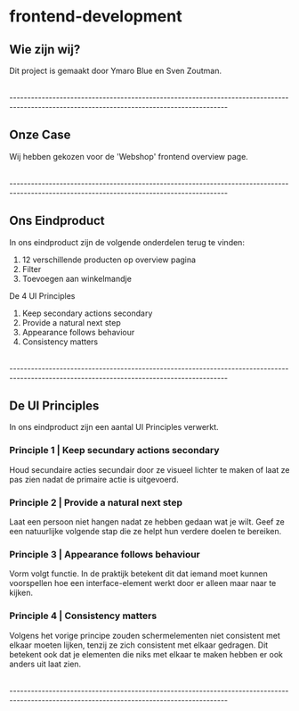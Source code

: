 # frontend-development

## Wie zijn wij?

Dit project is gemaakt door Ymaro Blue en Sven Zoutman.

</br>
-------------------------------------------------------------------------------------------------------------------------------------------

## Onze Case

Wij hebben gekozen voor de 'Webshop' frontend overview page.

</br>
-------------------------------------------------------------------------------------------------------------------------------------------

## Ons Eindproduct

In ons eindproduct zijn de volgende onderdelen terug te vinden:

1. 12 verschillende producten op overview pagina
2. Filter
3. Toevoegen aan winkelmandje 

De 4 UI Principles

1. Keep secondary actions secondary
2. Provide a natural next step
3. Appearance follows behaviour
4. Consistency matters

</br>
-------------------------------------------------------------------------------------------------------------------------------------------

## De UI Principles

In ons eindproduct zijn een aantal UI Principles verwerkt.

### Principle 1 | Keep secundary actions secondary

Houd secundaire acties secundair door ze visueel lichter te maken of laat ze pas zien nadat de primaire actie is uitgevoerd.

### Principle 2 | Provide a natural next step

Laat een persoon niet hangen nadat ze hebben gedaan wat je wilt. Geef ze een natuurlijke volgende stap die ze helpt hun verdere doelen te bereiken.

### Principle 3 | Appearance follows behaviour

Vorm volgt functie. In de praktijk betekent dit dat iemand moet kunnen voorspellen hoe een interface-element werkt door er alleen maar naar te kijken.

### Principle 4 | Consistency matters

Volgens het vorige principe zouden schermelementen niet consistent met elkaar moeten lijken, tenzij ze zich consistent met elkaar gedragen. Dit betekent ook dat je elementen die niks met elkaar te maken hebben er ook anders uit laat zien.

</br>
-------------------------------------------------------------------------------------------------------------------------------------------
